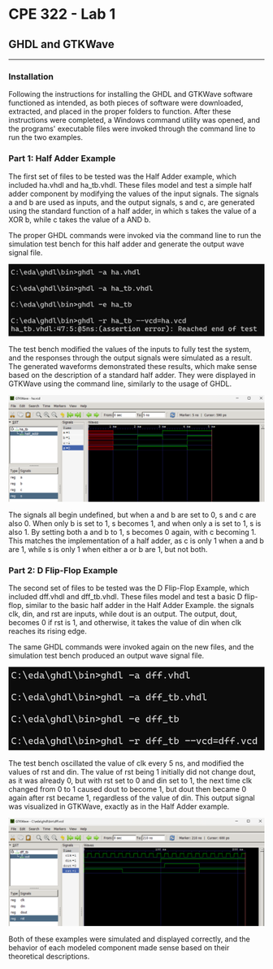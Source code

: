 # CPE 322 - Lab 1 
## GHDL and GTKWave 
--- 
### Installation 

Following the instructions for installing the GHDL and GTKWave software functioned as intended, as both pieces of software were downloaded, extracted, and placed in the proper folders to function. After these instructions were completed, a Windows command utility was opened, and the programs' executable files were invoked through the command line to run the two examples. 

### Part 1: Half Adder Example 

The first set of files to be tested was the Half Adder example, which included ha.vhdl and ha_tb.vhdl. These files model and test a simple half adder component by modifying the values of the input signals. The signals a and b are used as inputs, and the output signals, s and c, are generated using the standard function of a half adder, in which s takes the value of a XOR b, while c takes the value of a AND b. 

The proper GHDL commands were invoked via the command line to run the simulation test bench for this half adder and generate the output wave signal file. 

![GHDL Commands for the Half Adder Example](Lab_1_Part_1_Terminal.png) 

The test bench modified the values of the inputs to fully test the system, and the responses through the output signals were simulated as a result. The generated waveforms demonstrated these results, which make sense based on the description of a standard half adder. They were displayed in GTKWave using the command line, similarly to the usage of GHDL. 

![GTKWave Output for the Half Adder Example](Lab_1_Part_1_Wave.png) 

The signals all begin undefined, but when a and b are set to 0, s and c are also 0. When only b is set to 1, s becomes 1, and when only a is set to 1, s is also 1. By setting both a and b to 1, s becomes 0 again, with c becoming 1. This matches the implementation of a half adder, as c is only 1 when a and b are 1, while s is only 1 when either a or b are 1, but not both. 

### Part 2: D Flip-Flop Example 

The second set of files to be tested was the D Flip-Flop Example, which included dff.vhdl and dff_tb.vhdl. These files model and test a basic D flip-flop, similar to the basic half adder in the Half Adder Example. the signals clk, din, and rst are inputs, while dout is an output. The output, dout, becomes 0 if rst is 1, and otherwise, it takes the value of din when clk reaches its rising edge. 

The same GHDL commands were invoked again on the new files, and the simulation test bench produced an output wave signal file. 

![GHDL Commands for the D Flip-Flop Example](Lab_1_Part_2_Terminal.png) 

The test bench oscillated the value of clk every 5 ns, and modified the values of rst and din. The value of rst being 1 initially did not change dout, as it was already 0, but with rst set to 0 and din set to 1, the next time clk changed from 0 to 1 caused dout to become 1, but dout then became 0 again after rst became 1, regardless of the value of din. This output signal was visualized in GTKWave, exactly as in the Half Adder example. 

![GTKWave Output for the D Flip-Flop Example](Lab_1_Part_2_Wave.png) 

Both of these examples were simulated and displayed correctly, and the behavior of each modeled component made sense based on their theoretical descriptions. 

